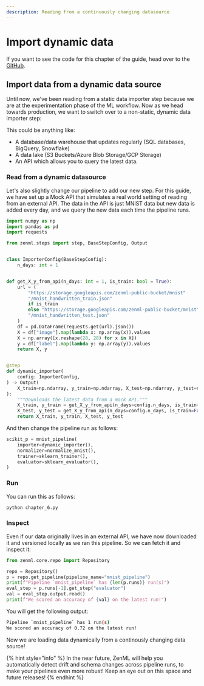 ```yaml
---
description: Reading from a continuously changing datasource
---
```


# Import dynamic data

If you want to see the code for this chapter of the guide, head over to the 
[GitHub](https://github.com/zenml-io/zenml/tree/main/examples/low\_level\_guide/chapter\_6.py).

## Import data from a dynamic data source

Until now, we've been reading from a static data importer step because we are at the experimentation phase of the ML 
workflow. Now as we head towards production, we want to switch over to a non-static, dynamic data importer step:

This could be anything like:

* A database/data warehouse that updates regularly (SQL databases, BigQuery, Snowflake)
* A data lake (S3 Buckets/Azure Blob Storage/GCP Storage)
* An API which allows you to query the latest data.

### Read from a dynamic datasource

Let's also slightly change our pipeline to add our new step. For this guide, we have set up a Mock API that simulates 
a real world setting of reading from an external API. The data in the API is just MNIST data but new data is added 
every day, and we query the new data each time the pipeline runs.

```python
import numpy as np
import pandas as pd
import requests

from zenml.steps import step, BaseStepConfig, Output


class ImporterConfig(BaseStepConfig):
    n_days: int = 1


def get_X_y_from_api(n_days: int = 1, is_train: bool = True):
    url = (
        "https://storage.googleapis.com/zenml-public-bucket/mnist"
        "/mnist_handwritten_train.json"
        if is_train
        else "https://storage.googleapis.com/zenml-public-bucket/mnist"
        "/mnist_handwritten_test.json"
    )
    df = pd.DataFrame(requests.get(url).json())
    X = df["image"].map(lambda x: np.array(x)).values
    X = np.array([x.reshape(28, 28) for x in X])
    y = df["label"].map(lambda y: np.array(y)).values
    return X, y


@step
def dynamic_importer(
    config: ImporterConfig,
) -> Output(
    X_train=np.ndarray, y_train=np.ndarray, X_test=np.ndarray, y_test=np.ndarray
):
    """Downloads the latest data from a mock API."""
    X_train, y_train = get_X_y_from_api(n_days=config.n_days, is_train=True)
    X_test, y_test = get_X_y_from_api(n_days=config.n_days, is_train=False)
    return X_train, y_train, X_test, y_test
```

And then change the pipeline run as follows:

```python
scikit_p = mnist_pipeline(
    importer=dynamic_importer(),
    normalizer=normalize_mnist(),
    trainer=sklearn_trainer(),
    evaluator=sklearn_evaluator(),
)
```

### Run

You can run this as follows:

```python
python chapter_6.py
```

### Inspect

Even if our data originally lives in an external API, we have now downloaded it and versioned locally as we ran 
this pipeline. So we can fetch it and inspect it:

```python
from zenml.core.repo import Repository

repo = Repository()
p = repo.get_pipeline(pipeline_name="mnist_pipeline")
print(f"Pipeline `mnist_pipeline` has {len(p.runs)} run(s)")
eval_step = p.runs[-1].get_step("evaluator")
val = eval_step.output.read()
print(f"We scored an accuracy of {val} on the latest run!")
```

You will get the following output:

```bash
Pipeline `mnist_pipeline` has 1 run(s)
We scored an accuracy of 0.72 on the latest run!
```

Now we are loading data dynamically from a continously changing data source!

{% hint style="info" %}
In the near future, ZenML will help you automatically detect drift and schema changes across pipeline runs, to make 
your pipelines even more robust! Keep an eye out on this space and future releases!
{% endhint %}
